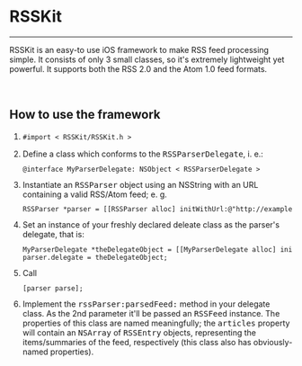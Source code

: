 
<h1>RSSKit</h1>
<hr />
<p>
RSSKit is an easy-to use iOS framework to make RSS feed processing simple. It consists of only 3 small classes, so it's extremely lightweight yet powerful. It supports both the RSS 2.0 and the Atom 1.0 feed formats.
</p>
<br>
<h2>How to use the framework</h2>
<ol>
  <li><pre><tt><code>#import < RSSKit/RSSKit.h ></code></tt></pre></li>
  <li>Define a class which conforms to the <tt>RSSParserDelegate</tt>, i. e.: <code><pre><tt>@interface MyParserDelegate: NSObject < RSSParserDelegate > </tt></pre></code></li>
  <li>Instantiate an <tt>RSSParser</tt> object using an NSString with an URL containing a valid RSS/Atom feed; e. g. <code><tt><pre>RSSParser *parser = [[RSSParser alloc] initWithUrl:@&quot;http://example.com/feed&quot;];</pre></tt></code></li>
  <li>Set an instance of your freshly declared deleate class as the parser's delegate, that is: <code><tt><pre>MyParserDelegate *theDelegateObject = [[MyParserDelegate alloc] init];
parser.delegate = theDelegateObject;</pre></tt></code></li>
  <li>Call <code><tt><pre>[parser parse];</pre></tt></code></li>
  <li>Implement the <tt>rssParser:parsedFeed:</tt> method in your delegate class. As the 2nd parameter it'll be passed an <tt>RSSFeed</tt> instance. The properties of this class are named meaningfully; the <tt>articles</tt> property will contain an <tt>NSArray</tt> of <tt>RSSEntry</tt> objects, representing the items/summaries of the feed, respectively (this class also has obviously-named properties).</li>
